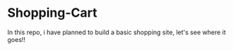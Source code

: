 # Shopping-Cart
In this repo, i have planned to build a basic shopping site, let's see where it goes!!
